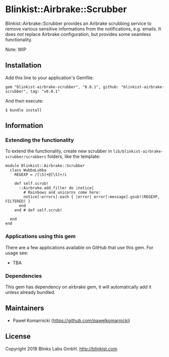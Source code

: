 # Blinkist::Airbrake::Scrubber

Blinkist::Airbrake::Scrubber provides an Airbrake scrubbing service to remove various sensitive informations from the notifications, e.g. emails. It does *not* replace Airbrake configuration, but provides some seamless functionality.

Note: WIP

## Installation

Add this line to your application's Gemfile:

    gem "blinkist-airbrake-scrubber", "0.0.1", github: "blinkist-airbrake-scrubber", tag: "v0.0.1"

And then execute:

    $ bundle install

## Information

### Extending the functionality

To extend the functionality, create new scrubber in `lib/blinkist-airbrake-scrubber/scrubbers` folders, like the template:

```
module Blinkist::Airbrake::Scrubber
  class WubbaLubba
    REGEXP = /[\S]+@[\S]+/i

    def self.scrub!
      ::Airbrake.add_filter do |notice|
        # Rainbows and unicorns come here:
        notice[:errors].each { |error| error[:message].gsub!(REGEXP, FILTERED) }
      end
    end # def self.scrub!

  end
end
```

### Applications using this gem

There are a few applications available on GitHub that use this gem. For usage see:

* TBA

### Dependencies

This gem has dependency on airbrake gem, it will automatically add it unless already bundled.

## Maintainers

* Paweł Komarnicki (https://github.com/pawelkomarnicki)

## License

Copyright 2018 Blinks Labs GmbH. http://blinkist.com
